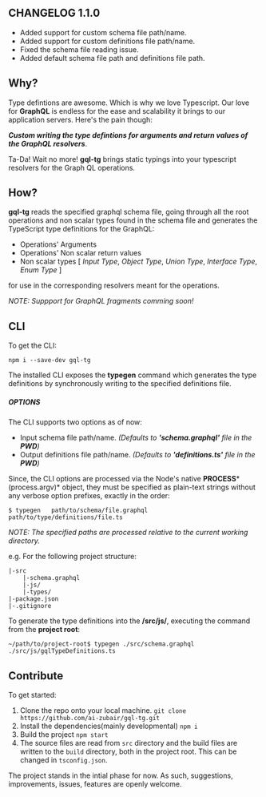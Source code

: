 ## CHANGELOG 1.1.0
- Added support for custom schema file path/name.
- Added support for custom definitions file path/name.
- Fixed the schema file reading issue.
- Added default schema file path and definitions file path.

## Why?
Type defintions are awesome. Which is why we love Typescript. Our love for **GraphQL** is endless for the ease and scalability it brings to our application servers. Here's the pain though:  

***Custom writing the type defintions for arguments and return values of the GraphQL resolvers***.

Ta-Da! Wait no more! **gql-tg** brings static typings into your typescript resolvers for the Graph QL operations.

## How?
**gql-tg** reads the specified graphql schema file, going through all the root operations and non scalar types found in the schema file and generates the TypeScript type definitions for the GraphQL:
- Operations' Arguments
- Operations' Non scalar return values
- Non scalar types [ *Input Type*, *Object Type*, *Union Type*, *Interface Type*, *Enum Type* ]

for use in the corresponding resolvers meant for the operations.

*NOTE: Suppport for GraphQL fragments comming soon!*

## CLI
To get the CLI:

```
npm i --save-dev gql-tg
```

The installed CLI exposes the **typegen** command which generates the type definitions by synchronously writing to the specified definitions file. 

##### OPTIONS
The CLI supports two options as of now:
- Input schema file path/name. *(Defaults to **'schema.graphql'** file in the **PWD**)*
- Output definitions file path/name. *(Defaults to **'definitions.ts'** file in the **PWD**)*

Since, the CLI options are processed via the Node's native **PROCESS***(process.argv)* object, they must be specified as plain-text strings without any verbose option prefixes, exactly in the order:
```
$ typegen   path/to/schema/file.graphql   path/to/type/definitions/file.ts
```
*NOTE: The specified paths are processed relative to the current working directory.*

e.g.
For the following project structure: 
```
|-src
    |-schema.graphql
    |-js/
    |-types/
|-package.json
|-.gitignore
```
To generate the type definitions into the **/src/js/**, executing the command from the **project root**:
```
~/path/to/project-root$ typegen ./src/schema.graphql ./src/js/gqlTypeDefinitions.ts
```

## Contribute

To get started:
1. Clone the repo onto your local machine. `git clone https://github.com/ai-zubair/gql-tg.git`
2. Install the dependencies(mainly developmental) `npm i` 
3. Build the project `npm start`
4. The source files are read from `src` directory and the build files are written to the `build` directory, both in the project root. This can be changed in `tsconfig.json`.

The project stands in the intial phase for now. As such, suggestions, improvements, issues, features are openly welcome.